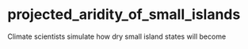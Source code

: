 # projected_aridity_of_small_islands
Climate scientists simulate how dry small island states will become
